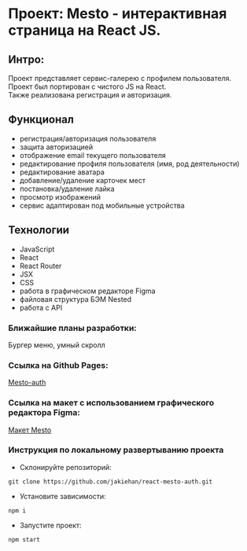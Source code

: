 # Проект: Mesto - интерактивная страница на React JS.

## Интро:
Проект представляет сервис-галерею с профилем пользователя. Проект был портирован с чистого JS на React.  
Также реализована регистрация и авторизация.

## Функционал
- регистрация/авторизация пользователя
- защита авторизацией
- отображение email текущего пользователя
- редактирование профиля пользователя (имя, род деятельности)
- редактирование аватара
- добавление/удаление карточек мест
- постановка/удаление лайка
- просмотр изображений
- сервис адаптирован под мобильные устройства

## Технологии

- JavaScript
- React
- React Router
- JSX
- CSS
- работа в графическом редакторе Figma
- файловая структура БЭМ Nested
- работа с API

### Ближайшие планы разработки:
Бургер меню, умный скролл

### Ссылка на Github Pages:

[Mesto-auth](https://jakiehan.github.io/react-mesto-auth/)

### Ссылка на макет с использованием графического редактора Figma:
[Макет Mesto](https://www.figma.com/file/5H3gsn5lIGPwzBPby9jAOo/JavaScript.-Sprint-12?node-id=0%3A1)

### Инструкция по локальному развертыванию проекта
- Склонируйте репозиторий:
```
git clone https://github.com/jakiehan/react-mesto-auth.git
```
- Установите зависимости:
```
npm i
```
- Запустите проект:
```
npm start
```